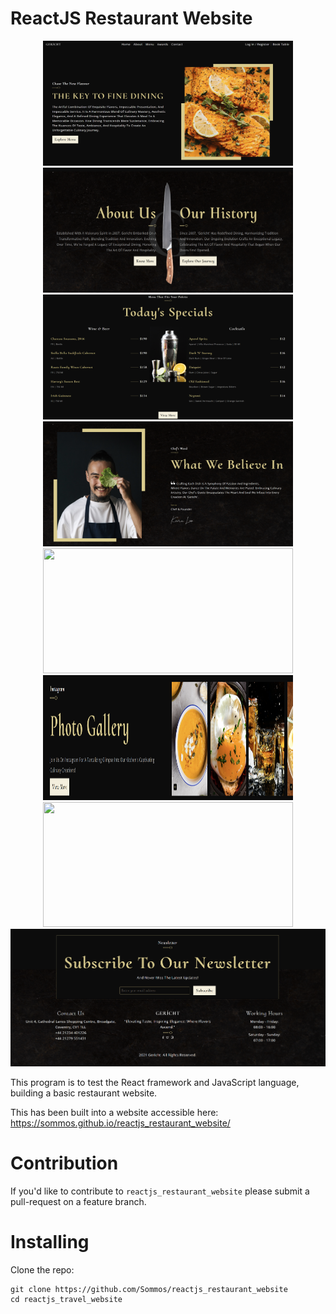 # ReactJS Restaurant Website

<p align="center">
    <img src="image_0.png" width="400" height="200" />
    <img src="image_1.png" width="400" height="200" />
    <img src="image_2.png" width="400" height="200" />
    <img src="image_3.png" width="400" height="200" />
    <img src="image_4.png" width="400" height="200" />
    <img src="image_5.png" width="400" height="200" />
    <img src="image_6.png" width="400" height="200" />
    <img src="image_7.png" width="800" />
</p>

This program is to test the React framework and JavaScript language, building a basic restaurant website.

This has been built into a website accessible here: https://sommos.github.io/reactjs_restaurant_website/

# Contribution

If you'd like to contribute to `reactjs_restaurant_website` please submit a pull-request on a feature branch.

# Installing

Clone the repo:

    git clone https://github.com/Sommos/reactjs_restaurant_website
    cd reactjs_travel_website
